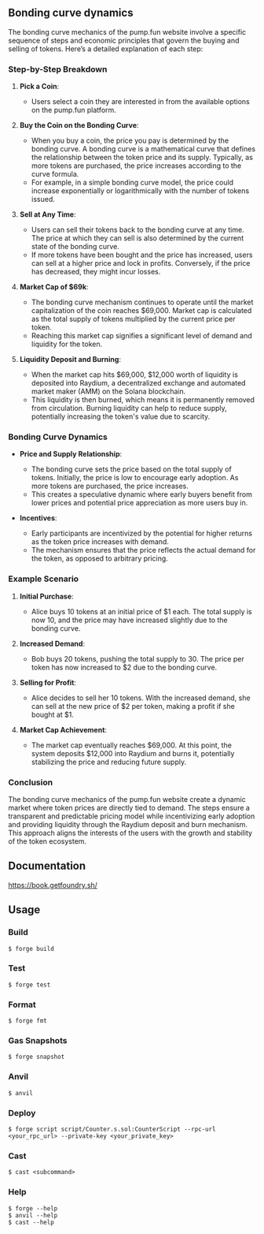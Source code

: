 ## Bonding curve dynamics
The bonding curve mechanics of the pump.fun website involve a specific sequence of steps and economic principles that govern the buying and selling of tokens. Here’s a detailed explanation of each step:

### Step-by-Step Breakdown

1. **Pick a Coin**:
   - Users select a coin they are interested in from the available options on the pump.fun platform.

2. **Buy the Coin on the Bonding Curve**:
   - When you buy a coin, the price you pay is determined by the bonding curve. A bonding curve is a mathematical curve that defines the relationship between the token price and its supply. Typically, as more tokens are purchased, the price increases according to the curve formula.
   - For example, in a simple bonding curve model, the price could increase exponentially or logarithmically with the number of tokens issued.

3. **Sell at Any Time**:
   - Users can sell their tokens back to the bonding curve at any time. The price at which they can sell is also determined by the current state of the bonding curve.
   - If more tokens have been bought and the price has increased, users can sell at a higher price and lock in profits. Conversely, if the price has decreased, they might incur losses.

4. **Market Cap of $69k**:
   - The bonding curve mechanism continues to operate until the market capitalization of the coin reaches $69,000. Market cap is calculated as the total supply of tokens multiplied by the current price per token.
   - Reaching this market cap signifies a significant level of demand and liquidity for the token.

5. **Liquidity Deposit and Burning**:
   - When the market cap hits $69,000, $12,000 worth of liquidity is deposited into Raydium, a decentralized exchange and automated market maker (AMM) on the Solana blockchain.
   - This liquidity is then burned, which means it is permanently removed from circulation. Burning liquidity can help to reduce supply, potentially increasing the token's value due to scarcity.

### Bonding Curve Dynamics

- **Price and Supply Relationship**:
  - The bonding curve sets the price based on the total supply of tokens. Initially, the price is low to encourage early adoption. As more tokens are purchased, the price increases.
  - This creates a speculative dynamic where early buyers benefit from lower prices and potential price appreciation as more users buy in.

- **Incentives**:
  - Early participants are incentivized by the potential for higher returns as the token price increases with demand.
  - The mechanism ensures that the price reflects the actual demand for the token, as opposed to arbitrary pricing.

### Example Scenario

1. **Initial Purchase**:
   - Alice buys 10 tokens at an initial price of $1 each. The total supply is now 10, and the price may have increased slightly due to the bonding curve.

2. **Increased Demand**:
   - Bob buys 20 tokens, pushing the total supply to 30. The price per token has now increased to $2 due to the bonding curve.
   
3. **Selling for Profit**:
   - Alice decides to sell her 10 tokens. With the increased demand, she can sell at the new price of $2 per token, making a profit if she bought at $1.

4. **Market Cap Achievement**:
   - The market cap eventually reaches $69,000. At this point, the system deposits $12,000 into Raydium and burns it, potentially stabilizing the price and reducing future supply.

### Conclusion

The bonding curve mechanics of the pump.fun website create a dynamic market where token prices are directly tied to demand. The steps ensure a transparent and predictable pricing model while incentivizing early adoption and providing liquidity through the Raydium deposit and burn mechanism. This approach aligns the interests of the users with the growth and stability of the token ecosystem.



## Documentation

https://book.getfoundry.sh/

## Usage

### Build

```shell
$ forge build
```

### Test

```shell
$ forge test
```

### Format

```shell
$ forge fmt
```

### Gas Snapshots

```shell
$ forge snapshot
```

### Anvil

```shell
$ anvil
```

### Deploy

```shell
$ forge script script/Counter.s.sol:CounterScript --rpc-url <your_rpc_url> --private-key <your_private_key>
```

### Cast

```shell
$ cast <subcommand>
```

### Help

```shell
$ forge --help
$ anvil --help
$ cast --help
```

